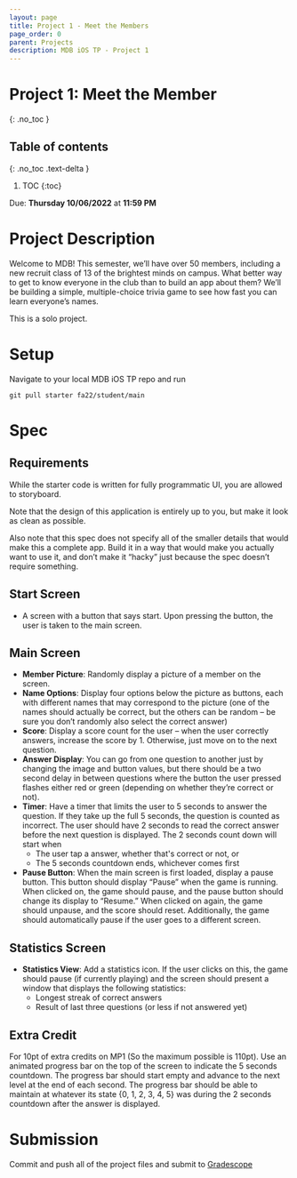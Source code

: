 ```yaml
---
layout: page
title: Project 1 - Meet the Members
page_order: 0
parent: Projects
description: MDB iOS TP - Project 1
---
```


# Project 1: Meet the Member
{: .no_toc }

## Table of contents
{: .no_toc .text-delta }

1. TOC
{:toc}

Due: **Thursday 10/06/2022** at **11:59 PM**

# Project Description

Welcome to MDB! This semester, we’ll have over 50 members, including a new recruit class of 13 of the brightest minds on campus. What better way to get to know everyone in the club than to build an app about them? We’ll be building a simple, multiple-choice trivia game to see how fast you can learn everyone’s names.

This is a solo project.

# Setup

Navigate to your local MDB iOS TP repo and run
```shell
git pull starter fa22/student/main
```

# Spec

## Requirements

While the starter code is written for fully programmatic UI, you are allowed to storyboard.

Note that the design of this application is entirely up to you, but make it look as clean as possible.

Also note that this spec does not specify all of the smaller details that would make this a complete app. Build it in a way that would make you actually want to use it, and don’t make it “hacky” just because the spec doesn’t require something.

## Start Screen

- A screen with a button that says start. Upon pressing the button, the user is taken to the main screen.

## Main Screen

- **Member Picture**: Randomly display a picture of a member on the screen.
- **Name Options**: Display four options below the picture as buttons, each with different names that may correspond to the picture (one of the names should actually be correct, but the others can be random – be sure you don’t randomly also select the correct answer)
- **Score**: Display a score count for the user – when the user correctly answers, increase the score by 1. Otherwise, just move on to the next question.
- **Answer Display**: You can go from one question to another just by changing the image and button values, but there should be a two second delay in between questions where the button the user pressed flashes either red or green (depending on whether they’re correct or not).
- **Timer**: Have a timer that limits the user to 5 seconds to answer the question. If they take up the full 5 seconds, the question is counted as incorrect. The user should have 2 seconds to read the correct answer before the next question is displayed. The 2 seconds count down will start when
    - The user tap a answer, whether that's correct or not, or
    - The 5 seconds countdown ends, whichever comes first
- **Pause Button**: When the main screen is first loaded, display a pause button. This button should display “Pause” when the game is running. When clicked on, the game should pause, and the pause button should change its display to “Resume.” When clicked on again, the game should unpause, and the score should reset. Additionally, the game should automatically pause if the user goes to a different screen.

## Statistics Screen

- **Statistics View**: Add a statistics icon. If the user clicks on this, the game should pause (if currently playing) and the screen should present a window that displays the following statistics:
    - Longest streak of correct answers
    - Result of last three questions (or less if not answered yet)

## Extra Credit

For 10pt of extra credits on MP1 (So the maximum possible is 110pt). Use an animated progress bar on the top of the screen to indicate the 5 seconds countdown. The progress bar should start empty and advance to the next level at the end of each second. The progress bar should be able to maintain at whatever its state {0, 1, 2, 3, 4, 5} was during the 2 seconds countdown after the answer is displayed.

# Submission

Commit and push all of the project files and submit to [Gradescope](https://www.gradescope.com)
